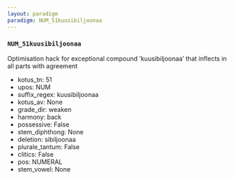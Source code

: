 ```yaml
---
layout: paradigm
paradigm: NUM_51kuusibiljoonaa
---
```

### ` NUM_51kuusibiljoonaa `

Optimisation hack for exceptional compound ’kuusibiljoonaa’ that inflects in all parts with agreement
* kotus_tn: 51
* upos: NUM
* suffix_regex: kuusibiljoonaa
* kotus_av: None
* grade_dir: weaken
* harmony: back
* possessive: False
* stem_diphthong: None
* deletion: sibiljoonaa
* plurale_tantum: False
* clitics: False
* pos: NUMERAL
* stem_vowel: None
